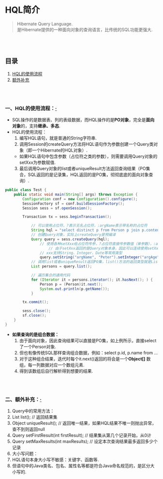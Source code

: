 # HQL简介
> Hibernate Query Language.<br>
> 是Hibernate提供的一种面向对象的查询语言，比传统的SQL功能更强大.

<br><br>

## 目录
1. [HQL的使用流程](#一hql的使用流程)
2. [额外补充](#二额外补充)

<br><br>

### 一、HQL的使用流程：[·](#目录)

- SQL操作的是数据表、列的表级数据，而HQL操作的是**PO对象**，完全是**面向对象**的，支持**继承、多态**.
- HQL的使用流程：
  1. 编写HQL语句，就是普通的String字符串.
  2. 调用Session的createQuery方法将HQL语句作为参数创建一个Query类对象（即一个Hibernate的HQL对象）.
    - 如果HQL语句中包含参数（占位符之类的参数），则需要调用Query对象的setXxx为参数赋值.
  3. 最后调用Query对象的list或者uniqueResult方法返回查询结果（PO集合，SQL返回的是记录集，HQL返回的是PO集，彻彻底底的面向对象查询）.

```java
public class Test {
	public static void main(String[] args) throws Exception {
		Configuration conf = new Configuration().configure();
		SessionFactory sf = conf.buildSessionFactory();
		Session sess = sf.openSession();

		Transaction tx = sess.beginTransaction();

			// 可以使用占位符，?表示无名占位符，:argName表示带名称的占位符
			String hql = "select distinct p from Person p join p.contents where p.name = :argName and p.age < :argAge";
			// 创建Query对象，实际上createQuery是预编译
			Query query = sess.createQuery(hql);
				// 使用各种setXxx给占位符传参，?占位符直接传参数值（单参数），:argName占位符先给出参数名在给出参数值
					// 由于setXxx返回的是Query对象本身，因此可以连续使用setXxx给多个占位符传参
				// xxx支持String、Integer、Date等常用类型
				query.setString("argName", "Peter").setInteger("argAge", 20);
			// 调用list或者uniqueResult返回PO集，list()方法的返回类型就是List，无类型的（无模板类型）！！
			List persons = query.list();

			// 遍历集合的通用代码
			for (Iterator it = persons.iterator(); it.hasNext(); ) {
				Person p = (Person)it.next();
				System.out.println(p.getName());
			}

		tx.commit();

		sess.close();
		sf.close();
	}
}
```

- **如果查询的是组合数据：**
  1. 由于面向对象，因此查询结果可以直接是PO集，如上例所示，直接select了一个Person对象.
  2. 但也有像传统SQL那样查询组合数据，例如：select p.id, p.name from ...
  3. 对于这种组合结果，迭代时每个it.next()返回的将会是一个**Object[]** 数组，每一列数据对应一个数组元素.
  4. 得到该数组后自行解析得到想要的结果.

<br><br>

### 二、额外补充：[·](#目录)
1. Query中的常用方法：
  1. List list();  // 返回结果集
  2. Object uniqueResult();  // 返回唯一结果，如果HQL结果不唯一则抛出异常，查不到则返回null
  3. Query setFirstResult(int firstResult);  // 结果集从第几个记录开始，从0计
  4. Query setMaxResults(int maxResults);  // 设定本次查询结果最多返回多少个记录
2. 大小写问题：
  1. HQL语句本身大小写不敏感：关键字、函数等.
  2. 但语句中的Java类名、包名、属性名等都是符合Java命名规范的，是区分大小写的.
